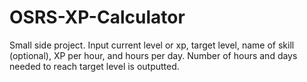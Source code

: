 # OSRS-XP-Calculator
Small side project. Input current level or xp, target level, name of skill (optional), XP per hour, and hours per day. Number of hours and days needed to reach target level is outputted. 
